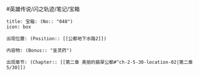 #英雄传说/闪之轨迹/笔记/宝箱
```ad-quote
title: 宝箱: (No:: "048")
icon: box

出现位置: (Position:: [[公都地下水路2]])

内容物: (Bonus:: "圣灵药")

出现章节: (Chapter:: [[第二章 美丽的翡翠公都#^ch-2-5-30-location-02|第二章5/30]])

```
